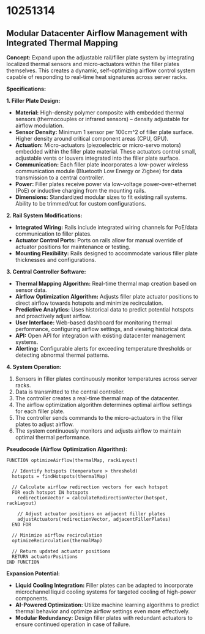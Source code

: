 # 10251314

## Modular Datacenter Airflow Management with Integrated Thermal Mapping

**Concept:** Expand upon the adjustable rail/filler plate system by integrating localized thermal sensors and micro-actuators within the filler plates themselves. This creates a dynamic, self-optimizing airflow control system capable of responding to real-time heat signatures across server racks.

**Specifications:**

**1. Filler Plate Design:**

*   **Material:** High-density polymer composite with embedded thermal sensors (thermocouples or infrared sensors) – density adjustable for airflow modulation.
*   **Sensor Density:** Minimum 1 sensor per 100cm^2 of filler plate surface. Higher density around critical component areas (CPU, GPU).
*   **Actuation:**  Micro-actuators (piezoelectric or micro-servo motors) embedded within the filler plate material. These actuators control small, adjustable vents or louvers integrated into the filler plate surface.
*   **Communication:** Each filler plate incorporates a low-power wireless communication module (Bluetooth Low Energy or Zigbee) for data transmission to a central controller.
*   **Power:** Filler plates receive power via low-voltage power-over-ethernet (PoE) or inductive charging from the mounting rails.
*   **Dimensions:** Standardized modular sizes to fit existing rail systems.  Ability to be trimmed/cut for custom configurations.

**2. Rail System Modifications:**

*   **Integrated Wiring:** Rails include integrated wiring channels for PoE/data communication to filler plates.
*   **Actuator Control Ports:** Ports on rails allow for manual override of actuator positions for maintenance or testing.
*   **Mounting Flexibility:** Rails designed to accommodate various filler plate thicknesses and configurations.

**3. Central Controller Software:**

*   **Thermal Mapping Algorithm:** Real-time thermal map creation based on sensor data.
*   **Airflow Optimization Algorithm:** Adjusts filler plate actuator positions to direct airflow towards hotspots and minimize recirculation.
*   **Predictive Analytics:** Uses historical data to predict potential hotspots and proactively adjust airflow.
*   **User Interface:** Web-based dashboard for monitoring thermal performance, configuring airflow settings, and viewing historical data.
*   **API:** Open API for integration with existing datacenter management systems.
*   **Alerting:**  Configurable alerts for exceeding temperature thresholds or detecting abnormal thermal patterns.

**4. System Operation:**

1.  Sensors in filler plates continuously monitor temperatures across server racks.
2.  Data is transmitted to the central controller.
3.  The controller creates a real-time thermal map of the datacenter.
4.  The airflow optimization algorithm determines optimal airflow settings for each filler plate.
5.  The controller sends commands to the micro-actuators in the filler plates to adjust airflow.
6.  The system continuously monitors and adjusts airflow to maintain optimal thermal performance.

**Pseudocode (Airflow Optimization Algorithm):**

```
FUNCTION optimizeAirflow(thermalMap, rackLayout)

  // Identify hotspots (temperature > threshold)
  hotspots = findHotspots(thermalMap)

  // Calculate airflow redirection vectors for each hotspot
  FOR each hotspot IN hotspots
    redirectionVector = calculateRedirectionVector(hotspot, rackLayout)

    // Adjust actuator positions on adjacent filler plates
    adjustActuators(redirectionVector, adjacentFillerPlates)
  END FOR

  // Minimize airflow recirculation
  optimizeRecirculation(thermalMap)

  // Return updated actuator positions
  RETURN actuatorPositions
END FUNCTION
```

**Expansion Potential:**

*   **Liquid Cooling Integration:**  Filler plates can be adapted to incorporate microchannel liquid cooling systems for targeted cooling of high-power components.
*   **AI-Powered Optimization:** Utilize machine learning algorithms to predict thermal behavior and optimize airflow settings even more effectively.
*   **Modular Redundancy:**  Design filler plates with redundant actuators to ensure continued operation in case of failure.